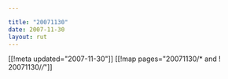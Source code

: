 ```yaml
---

title: "20071130"
date: 2007-11-30
layout: rut
---
```


[[!meta updated="2007-11-30"]]
[[!map pages="20071130/* and ! 20071130/*/*"]]
